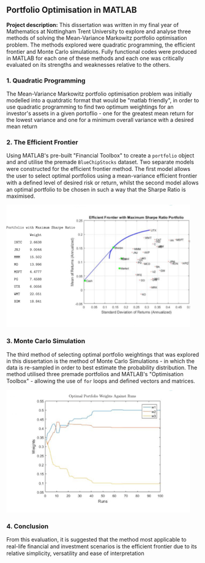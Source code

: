 ## Portfolio Optimisation in MATLAB

**Project description:** This dissertation was written in my final year of Mathematics at Nottingham Trent University to explore and analyse three methods of solving the Mean-Variance Markowitz portfolio optimisation problem. The methods explored were quadratic programming, the eﬃcient frontier and Monte Carlo simulations. Fully functional codes were produced in MATLAB for each one of these methods and each one was critically evaluated on its strengths and weaknesses relative to the others.

### 1. Quadratic Programming

The Mean-Variance Markowitz portfolio optimisation problem was initially modelled into a quatdratic format that would be "matlab friendly", in order to use quadratic programming to find two optimum weightings for an investor's assets in a given portoflio - one for the greatest mean return for the lowest
variance and one for a minimum overall variance with a desired mean return

### 2. The Efficient Frontier

Using MATLAB's pre-built "Financial Toolbox" to create a ```portfolio``` object and and utilise the premade ```BlueChipStocks``` dataset. Two separate models were constructed for the eﬃcient frontier method. The ﬁrst model allows the user to select optimal portfolios using a mean-variance efficient frontier with a deﬁned level of desired risk or return, whilst the second model allows an optimal portfolio to be chosen in such a way that the Sharpe Ratio is maximised.

<img src="images/dummy_thumbnailEF.jpg?raw=true"/>

### 3. Monte Carlo Simulation

The third method of selecting optimal portfolio weightings that was explored in this dissertation is the method of Monte Carlo Simulations - in which the data is re-sampled in order to best estimate the probability distribution. The method utilised three premade portfolios and  MATLAB's "Optimisation Toolbox" - allowing the use of ```for``` loops and deﬁned vectors and matrices.

<img src="images/dummy_thumbnailMC.jpg?raw=true"/>


### 4. Conclusion

From this evaluation, it is suggested that the method most applicable to real-life ﬁnancial and investment scenarios is the eﬃcient frontier due to its relative simplicity, versatility and ease of interpretation


